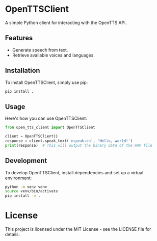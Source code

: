 # OpenTTSClient

A simple Python client for interacting with the OpenTTS API.

## Features

- Generate speech from text.
- Retrieve available voices and languages.

## Installation

To install OpenTTSClient, simply use pip:

```bash
pip install .
```

## Usage
Here's how you can use OpenTTSClient:

```python
from open_tts_client import OpenTTSClient

client = OpenTTSClient()
response = client.speak_text('espeak:en', 'Hello, world!')
print(response)  # This will output the binary data of the WAV file
```

## Development
To develop OpenTTSClient, install dependencies and set up a virtual environment:

```bash
python -m venv venv
source venv/bin/activate
pip install -e .
```

# License
This project is licensed under the MIT License - see the LICENSE file for details.